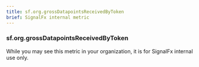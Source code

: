```yaml
---
title: sf.org.grossDatapointsReceivedByToken
brief: SignalFx internal metric 
---
```

### sf.org.grossDatapointsReceivedByToken

While you may see this metric in your organization, it is for SignalFx internal use only.
